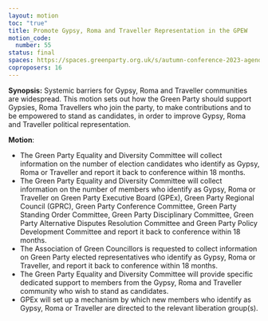 ```yaml
---
layout: motion
toc: "true"
title: Promote Gypsy, Roma and Traveller Representation in the GPEW
motion_code:
  number: 55
status: final
spaces: https://spaces.greenparty.org.uk/s/autumn-conference-2023-agenda-forum/post/post/view?id=10789
coproposers: 16
---
```

**Synopsis:** Systemic barriers for Gypsy, Roma and Traveller communities are widespread. This motion sets out how the Green Party should support Gypsies, Roma Travellers who join the party, to make contributions and to be empowered to stand as candidates, in order to improve Gypsy, Roma and Traveller political representation.

**Motion**:

* The Green Party Equality and Diversity Committee will collect information on the number of election candidates who identify as Gypsy, Roma or Traveller and report it back to conference within 18 months.
* The Green Party Equality and Diversity Committee will collect information on the number of members who identify as Gypsy, Roma or Traveller on Green Party Executive Board (GPEx), Green Party Regional Council (GPRC), Green Party Conference Committee, Green Party Standing Order Committee, Green Party Disciplinary Committee, Green Party Alternative Disputes Resolution Committee and Green Party Policy Development Committee and report it back to conference within 18 months.
* The Association of Green Councillors is requested to collect information on Green Party elected representatives who identify as Gypsy, Roma or Traveller, and report it back to conference within 18 months.
* The Green Party Equality and Diversity Committee will provide specific dedicated support to members from the Gypsy, Roma and Traveller community who wish to stand as candidates.
* GPEx will set up a mechanism by which new members who identify as Gypsy, Roma or Traveller are directed to the relevant liberation group(s).